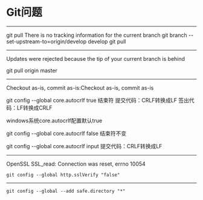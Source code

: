 # Git问题

---
git pull
There is no tracking information for the current branch
git branch --set-upstream-to=origin/develop develop
git pull


---

Updates were rejected because the tip of your current branch is behind

git pull origin master

---

Checkout as-is, commit as-is:Checkout as-is, commit as-is

git config --global core.autocrlf true
结束符
提交代码：CRLF转换成LF
签出代码：LF转换成CRLF

windows系统core.autocrlf配置默认true


git config --global core.autocrlf false
结束符不变


git config --global core.autocrlf input
提交代码：CRLF转换成LF


---

OpenSSL SSL_read: Connection was reset, errno 10054
```
git config --global http.sslVerify "false"
```

---

```
git config --global --add safe.directory "*"
```
